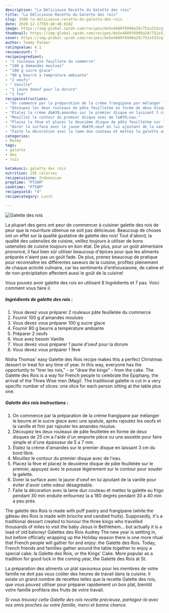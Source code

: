 ```yaml
---
description: "La Délicieuse Recette du Galette des rois"
title: "La Délicieuse Recette du Galette des rois"
slug: 3588-la-delicieuse-recette-du-galette-des-rois
date: 2020-12-17T03:40:40.010Z
image: https://img-global.cpcdn.com/recipes/6e5e4889f6990a29/751x532cq70/galette-des-rois-photo-principale-de-la-recette.jpg
thumbnail: https://img-global.cpcdn.com/recipes/6e5e4889f6990a29/751x532cq70/galette-des-rois-photo-principale-de-la-recette.jpg
cover: https://img-global.cpcdn.com/recipes/6e5e4889f6990a29/751x532cq70/galette-des-rois-photo-principale-de-la-recette.jpg
author: Tommy Palmer
ratingvalue: 4.1
reviewcount: 7
recipeingredient:
- "2 rouleaux pte feuillete du commerce"
- "100 g damandes moulues"
- "100 g sucre glace"
- "80 g beurre a temprature ambiante"
- "2 oeufs"
- " Vanille"
- "1 jaune doeuf pour la dorure"
- "1 fve"
recipeinstructions:
- "On commence par la préparation de la crème frangipane par mélanger le beurre et le sucre glace avec une spatule, après rajoutez les oeufs et la vanille et finir par rajouter les amandes moulue."
- "Découpez les deux rouleaux de pâte feuilletée en forme de deux disques de 25 cm a l&#39;aide d&#39;un emporte pièce ou une assiette pour faire simple et d&#39;une épaisseur de 5 a 7 mm."
- "Étalez la crème d&#39;amandes sur le premier disque en laissant 3 cm du bord libre."
- "Mouillez le contour du premier disque avec de l&#39;eau."
- "Placez la fève et placez le deuxième disque de pâte feuilletée sur le premier, appuyez avec le pousse légèrement sur le contour pour souder la galette."
- "Dorer la surface avec le jaune d&#39;oeuf en lui ajoutant de la vanille pour éviter d&#39;avoir cette odeur désagréable."
- "Faite la décoration avec la lame dun couteau et mettez la galette au frigo pendant 30 min enduite enfournez la a 180 degrés pendant 30 a 40 min a peu près."
categories:
- Resep
tags:
- galette
- des
- rois

katakunci: galette des rois 
nutrition: 295 calories
recipecuisine: Indonesian
preptime: "PT26M"
cooktime: "PT58M"
recipeyield: "4"
recipecategory: Lunch

---
```



![Galette des rois](https://img-global.cpcdn.com/recipes/6e5e4889f6990a29/751x532cq70/galette-des-rois-photo-principale-de-la-recette.jpg)

La plupart des gens ont peur de commencer à cuisiner galette des rois de peur que la nourriture obtenue ne soit pas délicieuse. Beaucoup de choses ont un effet sur la qualité gustative de galette des rois! Tout d'abord, la qualité des ustensiles de cuisine, veillez toujours à utiliser de bons ustensiles de cuisine toujours en bon état. De plus, pour un goût alimentaire prononcé, il faut bien sûr utiliser beaucoup d'épices pour que les aliments préparés n'aient pas un goût fade. De plus, prenez beaucoup de pratique pour reconnaître les différentes saveurs de la cuisine, profitez pleinement de chaque activité culinaire, car les sentiments d'enthousiasme, de calme et de non-précipitation affectent aussi le goût de la cuisine!

<!--inarticleads1-->

Vous pouvez avoir galette des rois en utilisant 8 Ingrédients et 7 pas. Voici comment vous faire il.

##### Ingrédients de galette des rois :

1. Vous devez vous préparer 2 rouleaux pâte feuilletée du commerce
1. Fournir 100 g d&#39;amandes moulues
1. Vous devez vous préparer 100 g sucre glace
1. Fournir 80 g beurre a température ambiante
1. Préparer 2 oeufs
1. Vous avez besoin  Vanille
1. Vous devez vous préparer 1 jaune d&#39;oeuf pour la dorure
1. Vous devez vous préparer 1 fève


Nisha Thomas&#39; easy Galette des Rois recipe makes this a perfect Christmas dessert or treat for any time of year. In this way, everyone has the opportunity to &#34;tirer les rois,&#34; - or &#34;draw the kings&#34; - from the cake. The Galette des Rois is a way for French people to celebrate the Epiphany, the arrival of the Three Wise men (Magi). The traditional galette is cut in a very specific number of slices: one slice for each person sitting at the table plus one. 

<!--inarticleads2-->

##### Galette des rois instructions :

1. On commence par la préparation de la crème frangipane par mélanger le beurre et le sucre glace avec une spatule, après rajoutez les oeufs et la vanille et finir par rajouter les amandes moulue.
1. Découpez les deux rouleaux de pâte feuilletée en forme de deux disques de 25 cm a l&#39;aide d&#39;un emporte pièce ou une assiette pour faire simple et d&#39;une épaisseur de 5 a 7 mm.
1. Étalez la crème d&#39;amandes sur le premier disque en laissant 3 cm du bord libre.
1. Mouillez le contour du premier disque avec de l&#39;eau.
1. Placez la fève et placez le deuxième disque de pâte feuilletée sur le premier, appuyez avec le pousse légèrement sur le contour pour souder la galette.
1. Dorer la surface avec le jaune d&#39;oeuf en lui ajoutant de la vanille pour éviter d&#39;avoir cette odeur désagréable.
1. Faite la décoration avec la lame dun couteau et mettez la galette au frigo pendant 30 min enduite enfournez la a 180 degrés pendant 30 a 40 min a peu près.


The galette des Rois is made with puff pastry and frangipane (while the gâteau des Rois is made with brioche and candied fruits). Supposedly, it&#39;s a traditional dessert created to honour the three kings who travelled thousands of miles to visit the baby Jesus in Bethlehem… but actually it is a load of old baloney! Galettes des Rois Audrey The new year is settling in, but before officially wrapping up the Holiday season there is one more ritual that French people will gather for and enjoy: the Galette des Rois. Today, French friends and families gather around the table together to enjoy a special cake: la Galette des Rois, or the Kings&#39; Cake. More popular as a tradition for good luck in the coming year, the Galette des Rois at St. 

<!--inarticleads1-->

<p>
La préparation des aliments un plat savoureux pour les membres de votre famille ne doit pas vous coûter des heures de travail dans la cuisine. Il existe un grand nombre de recettes telles que la recette Galette des rois, que vous pouvez utiliser pour préparer rapidement un bon plat, bientôt votre famille profitera des fruits de votre travail.
</p>

<p>
<i>Si vous trouvez cette Galette des rois recette précieuse, partagez-la avec vos amis proches ou votre famille, merci et bonne chance.</i>
</p>
